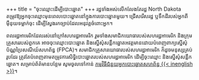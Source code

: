 +++
title = "ចុះឈ្មោះដើម្បីបោះឆ្នោត"
+++
រដ្ឋទាំងអស់លើកលែងតែរដ្ឋ North Dakota តម្រូវឱ្យអ្នកចុះឈ្មោះមុនពេលបោះឆ្នោតនៅក្នុងការបោះឆ្នោតមួយ។ ជ្រើសរើសរដ្ឋ ឬទឹកដីរបស់អ្នកពីម៉ឺនុយទម្លាក់ចុះ ដើម្បីស្វែងរកច្បាប់ដែលអនុវត្តចំពោះអ្នក។

ពលរដ្ឋអាមេរិកដែលរស់នៅក្រៅសហរដ្ឋអាមេរិក រួមទាំងសមាជិកយោធារបស់សហរដ្ឋអាមេរិក និងក្រុមគ្រួសាររបស់ពួកគេ អាចចុះឈ្មោះបោះឆ្នោត និងស្នើសុំសន្លឹកឆ្នោតអវត្តមានដោយបំពេញពាក្យស្នើសុំ ប័ណ្ណប្រៃសណីយ៍សហព័ន្ធ (FPCA)។ សមាជិកគ្រួសារយោធារបស់សហរដ្ឋអាមេរិក ក៏ដូចមនុស្សគ្រប់រូបដែរ ត្រូវតែបំពេញតាមតម្រូវការសិទ្ធិបោះឆ្នោតរបស់សហរដ្ឋអាមេរិក ដើម្បីចុះឈ្មោះ និងស្នើសុំសន្លឹកឆ្នោត។ សម្រាប់ព័ត៌មានបន្ថែម សូមចូលទៅកាន់ [កម្មវិធីជំនួយអ្នកបោះឆ្នោតសហព័ន្ធ {{< inenglish >}}](https://www.fvap.gov/)។
